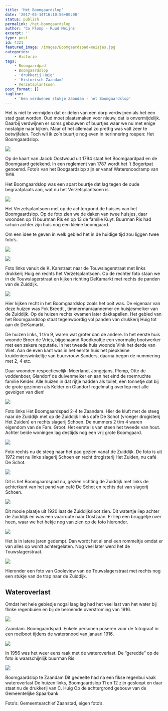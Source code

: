 ```yaml
---
title: 'Het Boomgaardslop'
date: '2017-03-14T16:10:56+00:00'
status: publish
permalink: /het-boomgaardslop
author: 'Co Plomp - Ruud Meijns'
excerpt: ''
type: post
id: 4321
featured_image: /images/Boomgaardspad-meisjes.jpg
categories:
    - Historie
tags:
    - Boomgaardpad
    - Boomgaardslop
    - 'drukkerij Huig'
    - 'Historisch Zaandam'
    - Verzetsplantsoen
post_format: []
tagline:
    - 'Een verdwenen stukje Zaandam - het Boomgaardslop'
---
```

Het is niet te vermijden dat er delen van een dorp verdwijnen als het een stad gaat worden. Oud moet plaatsmaken voor nieuw, dat is onvermijdelijk. Daarbij verdwijnen er soms gebouwen of buurtjes waar we nu met enige nostalgie naar kijken. Maar of het allemaal zo prettig was valt zeer te betwijfelen. Toch wil ik zo’n buurtje nog even in herinnering roepen: Het Boomgaardslop.

![](/images/Boomgaardslop-Oostw.jpg)

Op de kaart van Jacob Oostwoud uit 1794 staat het Boomgaardpad en de Boomgaard getekend. In een reglement van 1787 wordt het ’t Bogertpat genoemd. Foto’s van het Boogaardslop zijn er vanaf Watersnoodramp van 1916.

Het Boomgaardslop was een apart buurtje dat lag tegen de oude begraafplaats aan, wat nu het Verzetsplantsoen is.

![](/images/Boomgaardslop2.jpg)

Het Verzetsplantsoen met op de achtergrond de huisjes van het Boomgaardslop. Op de foto zien we de daken van twee huisjes, daar woonden op 11 buurman Ris en op 13 de familie Kuyt. Buurman Ris had schuin achter zijn huis nog een kleine boomgaard.

Om een idee te geven in welk gebied het in de huidige tijd zou liggen twee foto’s.

![](/images/Boomgaardslop3.jpg)

![](/images/Boomgaardslop4.jpg)

Foto links vanuit de K. Kanstraat naar de Touwslagerstraat met links drukkerij Huig en rechts het Verzetsplantsoen. Op de rechter foto staan we in de Touwslagerstraat en kijken richting DeKamarkt met rechts de panden van de Zuiddijk.

![](/images/1916.jpg)

Hier kijken recht in het Boomgaardslop zoals het ooit was. De eigenaar van deze huizen was Fok Breedt , timmerman/aannemer en huisjesmelker van de Zuiddijk. Op de huizen rechts kwamen later dakkapellen. Het gebied van het Boomgaardslop staat tegenwoordig vol panden van drukkerij Huig tot aan de DeKamarkt.

De huizen links, 1 t/m 9, waren wat groter dan de andere. In het eerste huis woonde Broer de Vries, bijgenaamd Roodkooltje een voormalig bootwerker met een zekere reputatie. In het tweede huis woonde Vink het derde van Vliet. Aan de even kant was in het eerste huis het piepkleine kruidenierswinkeltje van buurvrouw Sanders, daarna begon de nummering met 2, 4 etc.

Daar woonden respectievelijk: Moerland, Jongejans, Plomp, Otte de voddenboer, Glandorf de duivenmelker en aan het eind de roemruchte familie Kelder. Alle huizen in dat rijtje hadden als toilet, een tonnetje dat bij de grote gezinnen als Kelder en Glandorf regelmatig overliep met alle gevolgen van dien!

![](/images/1964.jpg)

Foto links Het Boomgaardspad 2-4 te Zaandam. Hier de kluft met de steeg naar de Zuiddijk met op de Zuiddijk links café De Schot (vroeger drogisterij Het Zuiden) en rechts slagerij Schoen. De nummers 2 t/m 4 waren eigendom van de Fam. Groot. Het eerste is van steen het tweede van hout. Achter beide woningen lag destijds nog een vrij grote Boomgaard.

![](/images/Boomgaardslop8.jpg)

Foto rechts nu de steeg naar het pad gezien vanaf de Zuiddijk. De foto is uit 1972 met nu links slagerij Schoen en recht drogisterij Het Zuiden, nu café De Schot.

![](/images/Boomgaardspad-nu2.jpg)

Dit is het Boomgaardspad nu, gezien richting de Zuiddijk met links de achterkant van het pand van café De Schot en rechts dat van slagerij Schoen.

![](/images/Boomgaardslop10.jpg)

Dit mooie plaatje uit 1920 laat de Zuiddijksloot zien. Dit watertje liep achter de Zuiddijk en was een vaarroute naar Oostzaan. Er liep een bruggetje over heen, waar we het hekje nog van zien op de foto hieronder.

![](/images/2.jpg)

Het is in latere jaren gedempt. Dan wordt het al snel een rommeltje omdat er van alles op wordt achtergelaten. Nog veel later werd het de Touwslagerstraat.

![](/images/Boomgaardslop12.jpg)

Hieronder een foto van Gooleview van de Touwslagerstraat met rechts nog een stukje van de trap naar de Zuiddijk.

## Wateroverlast

Omdat het hele gebiedje nogal laag lag had het veel last van het water bij flinke regenbuien en bij de beroemde overstroming van 1916.

![](/images/Boomgaardslop13.jpg)

Zaandam. Boomgaardspad. Enkele personen poseren voor de fotograaf in een roeiboot tijdens de watersnood van januari 1916.

![](/images/Boomgaardslop14.jpg)

In 1956 was het weer eens raak met de wateroverlast. De “geredde” op de foto is waarschijnlijk buurman Ris.

![](/images/Boomgaardslop15.jpg)

Boomgaardslop te Zaandam Dit gedeelte had na een fikse regenbui vaak wateroverlast De huizen links, Boomgaardslop 11 en 12 zijn gesloopt en daar staat nu de drukkerij van C. Huig Op de achtergrond gebouw van de Gemeentelijke Spaarbank.

Foto’s: Gemeentearchief Zaanstad, eigen foto’s.